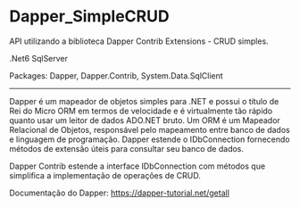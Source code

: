 # Dapper_SimpleCRUD

API utilizando a biblioteca Dapper Contrib Extensions - CRUD simples. 

.Net6 
SqlServer

Packages: Dapper, Dapper.Contrib, System.Data.SqlClient  

-----------------------------------------------------------------------------------------------------------------------------
Dapper é um mapeador de objetos simples para .NET e possui o título de Rei do Micro ORM em termos de velocidade e é virtualmente tão rápido quanto usar um leitor de dados ADO.NET bruto. Um ORM é um Mapeador Relacional de Objetos, responsável pelo mapeamento entre banco de dados e linguagem de programação. Dapper estende o IDbConnection fornecendo métodos de extensão úteis para consultar seu banco de dados.

Dapper Contrib estende a interface IDbConnection com métodos que simplifica a implementação de operações de CRUD.



Documentação do Dapper: https://dapper-tutorial.net/getall




